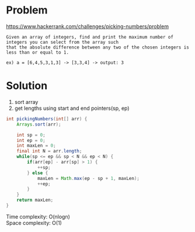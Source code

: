 # Problem
https://www.hackerrank.com/challenges/picking-numbers/problem
```
Given an array of integers, find and print the maximum number of integers you can select from the array such 
that the absolute difference between any two of the chosen integers is less than or equal to 1.

ex) a = [6,4,5,3,1,3] -> [3,3,4] -> output: 3
```

# Solution
1. sort array
2. get lengths using start and end pointers(sp, ep)

```java
int pickingNumbers(int[] arr) {
    Arrays.sort(arr);

    int sp = 0;
    int ep = 0;
    int maxLen = 0;
    final int N = arr.length;
    while(sp <= ep && sp < N && ep < N) {
        if(arr[ep] - arr[sp] > 1) {
            ++sp;
        } else {
            maxLen = Math.max(ep - sp + 1, maxLen);
            ++ep;
        }
    }
    return maxLen;
}
```

Time complexity: O(nlogn)<br/>
Space complexity: O(1)
